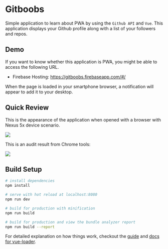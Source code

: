 # Gitboobs
Simple application to learn about PWA by using the `Github API` and `Vue`. 
This application displays your Github profile along with a list of your followers and repos.

## Demo
If you want to know whether this application is PWA, you might be able to access the following URL.
 - Firebase Hosting: https://gitboobs.firebaseapp.com/#/

When the page is loaded in your smartphone browser, a notification will appear to add it to your desktop.

## Quick Review
This is the appearance of the application when opened with a browser with Nexus 5x device scenario.

![](https://github.com/yanwarsolah/gitboobs/blob/master/pwaoverview.PNG)

This is an audit result from Chrome tools:

![](https://github.com/yanwarsolah/gitboobs/blob/master/PWA01.PNG)

## Build Setup

``` bash
# install dependencies
npm install

# serve with hot reload at localhost:8080
npm run dev

# build for production with minification
npm run build

# build for production and view the bundle analyzer report
npm run build --report
```

For detailed explanation on how things work, checkout the [guide](http://vuejs-templates.github.io/webpack/) and [docs for vue-loader](http://vuejs.github.io/vue-loader).
